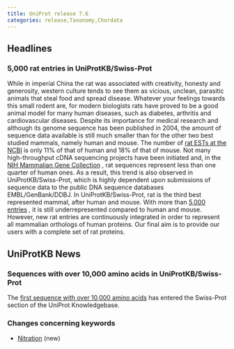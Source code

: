 ```yaml
---
title: UniProt release 7.6
categories: release,Taxonomy,Chordata
---
```


## Headlines

### 5,000 rat entries in UniProtKB/Swiss-Prot

While in imperial China the rat was associated with creativity, honesty and generosity, western culture tends to see them as vicious, unclean, parasitic animals that steal food and spread disease. Whatever your feelings towards this small rodent are, for modern biologists rats have proved to be a good animal model for many human diseases, such as diabetes, arthritis and cardiovascular diseases. Despite its importance for medical research and although its genome sequence has been published in 2004, the amount of sequence data available is still much smaller than for the other two best studied mammals, namely human and mouse. The number of [rat ESTs at the NCBI](http://www.ncbi.nlm.nih.gov/dbEST/dbEST_summary.html) is only 11% of that of human and 18% of that of mouse. Not many high-throughput cDNA sequencing projects have been initiated and, in the [NIH Mammalian Gene Collection](http://mgc.nci.nih.gov/) , rat sequences represent less than one quarter of human ones. As a result, this trend is also observed in UniProtKB/Swiss-Prot, which is highly dependent upon submissions of sequence data to the public DNA sequence databases EMBL/GenBank/DDBJ. In UniProtKB/Swiss-Prot, rat is the third best represented mammal, after human and mouse. With more than [5,000 entries](http://www.uniprot.org/uniprot/?query=organism:10116+reviewed:yes) , it is still underrepresented compared to human and mouse. However, new rat entries are continuously integrated in order to represent all mammalian orthologs of human proteins. Our final aim is to provide our users with a complete set of rat proteins.

  

## UniProtKB News

### Sequences with over 10,000 amino acids in UniProtKB/Swiss-Prot

The [first sequence with over 10,000 amino acids](http://www.uniprot.org/uniprot/Q09165) has entered the Swiss-Prot section of the UniProt Knowledgebase.

### Changes concerning keywords

-   [Nitration](http://www.uniprot.org/keywords/KW-0944) (new)
